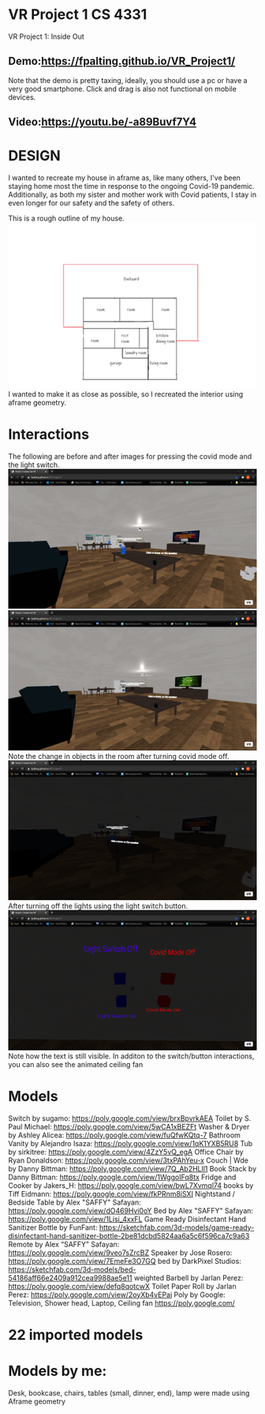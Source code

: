 # VR Project 1 CS 4331
VR Project 1: Inside Out
## Demo:https://fpalting.github.io/VR_Project1/
Note that the demo is pretty taxing, ideally, you should use a pc or have a very good smartphone. Click and drag is also not functional on mobile devices.
## Video:https://youtu.be/-a89Buvf7Y4
# DESIGN
I wanted to recreate my house in aframe as, like many others, I've been staying home most the time in response to the ongoing Covid-19 pandemic. Additionally, as both my sister and mother work with Covid patients, I stay in even longer for our safety and the safety of others.

This is a rough outline of my house.
![alt text](https://github.com/fpalting/VR_Project1/blob/main/img/outline_house.png?raw=true)
I wanted to make it as close as possible, so I recreated the interior using aframe geometry.
# Interactions
The following are before and after images for pressing the covid mode and the light switch.
![image](https://github.com/fpalting/VR_Project1/blob/main/img/Screenshot%20(1109).png)
![image](https://github.com/fpalting/VR_Project1/blob/main/img/Screenshot%20(1110).png)
Note the change in objects in the room after turning covid mode off.
![image](https://github.com/fpalting/VR_Project1/blob/main/img/Screenshot%20(1111).png)
After turning off the lights using the light switch button.
![image](https://github.com/fpalting/VR_Project1/blob/main/img/Screenshot%20(1112).png)
Note how the text is still visible.
In additon to the switch/button interactions, you can also see the animated ceiling fan
# Models
Switch by sugamo: https://poly.google.com/view/brxBpvrkAEA
Toilet by S. Paul Michael: https://poly.google.com/view/5wCA1xBEZFt
Washer & Dryer by Ashley Alicea: https://poly.google.com/view/fuQfwKQtq-7
Bathroom Vanity by Alejandro Isaza: https://poly.google.com/view/1qK1YXB5RU8
Tub by sirkitree: https://poly.google.com/view/4ZzY5vQ_egA
Office Chair by Ryan Donaldson: https://poly.google.com/view/3txPAhYeu-x
Couch | Wde by Danny Bittman: https://poly.google.com/view/7Q_Ab2HLll1
Book Stack by Danny Bittman: https://poly.google.com/view/1WggoIFq8tx
Fridge and Cooker by Jakers_H: https://poly.google.com/view/bwL7Xvmql74
books by Tiff Eidmann: https://poly.google.com/view/fkPRnm8iSXI
Nightstand / Bedside Table by Alex "SAFFY" Safayan: https://poly.google.com/view/dO469Hvi0oY
Bed by Alex "SAFFY" Safayan: https://poly.google.com/view/1Lisi_4xxFL
Game Ready Disinfectant Hand Sanitizer Bottle by FunFant: https://sketchfab.com/3d-models/game-ready-disinfectant-hand-sanitizer-bottle-2be81dcbd5824aa6a5c6f596ca7c9a63
Remote by Alex “SAFFY” Safayan: https://poly.google.com/view/9veo7sZrcBZ
Speaker by Jose Rosero: https://poly.google.com/view/7EmeFe3O7GQ
bed by DarkPixel Studios: https://sketchfab.com/3d-models/bed-54186aff66e2409a912cea9988ae5e11
weighted Barbell by Jarlan Perez: https://poly.google.com/view/defq8qotcwX
Toilet Paper Roll by Jarlan Perez: https://poly.google.com/view/2oyXb4vEPaj
Poly by Google: Television, Shower head, Laptop, Ceiling fan
https://poly.google.com/


# 22 imported models
# Models by me:
Desk, bookcase, chairs, tables (small, dinner, end), lamp were made using Aframe geometry

